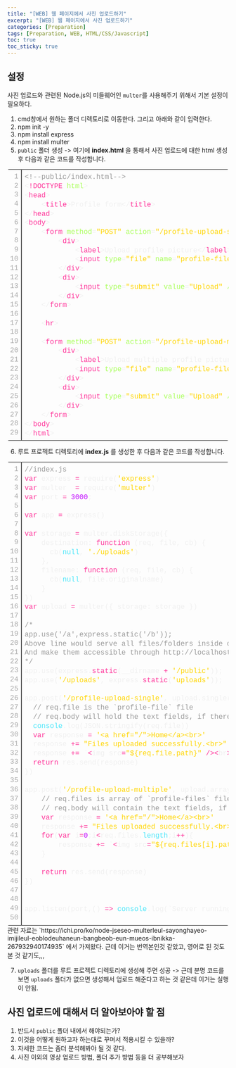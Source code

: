 ```yaml
---
title: "[WEB] 웹 페이지에서 사진 업로드하기"
excerpt: "[WEB] 웹 페이지에서 사진 업로드하기"
categories: [Preparation]
tags: [Preparation, WEB, HTML/CSS/Javascript]
toc: true
toc_sticky: true
---
```


## 설정

사진 업로드와 관련된 Node.js의 미들웨어인 `multer`를 사용해주기 위해서 기본 설정이 필요하다.

1. cmd창에서 원하는 폴더 디렉토리로 이동한다. 그리고 아래와 같이 입력한다.
2. npm init -y
3. npm install express
4. npm install multer
5. `public` 폴더 생성 -> 여기에 **index.html** 을 통해서 사진 업로드에 대한 html 생성 후 다음과 같은 코드를 작성합니다.

<div class="colorscripter-code" style="color:#f0f0f0;font-family:Consolas, 'Liberation Mono', Menlo, Courier, monospace !important; position:relative !important;overflow:auto"><table class="colorscripter-code-table" style="margin:0;padding:0;border:none;border-radius:4px;" cellspacing="0" cellpadding="0"><tr><td style="padding:6px;border-right:2px solid #4f4f4f"><div style="margin:0;padding:0;word-break:normal;text-align:right;color:#aaa;font-family:Consolas, 'Liberation Mono', Menlo, Courier, monospace !important;line-height:130%"><div style="line-height:130%">1</div><div style="line-height:130%">2</div><div style="line-height:130%">3</div><div style="line-height:130%">4</div><div style="line-height:130%">5</div><div style="line-height:130%">6</div><div style="line-height:130%">7</div><div style="line-height:130%">8</div><div style="line-height:130%">9</div><div style="line-height:130%">10</div><div style="line-height:130%">11</div><div style="line-height:130%">12</div><div style="line-height:130%">13</div><div style="line-height:130%">14</div><div style="line-height:130%">15</div><div style="line-height:130%">16</div><div style="line-height:130%">17</div><div style="line-height:130%">18</div><div style="line-height:130%">19</div><div style="line-height:130%">20</div><div style="line-height:130%">21</div><div style="line-height:130%">22</div><div style="line-height:130%">23</div><div style="line-height:130%">24</div><div style="line-height:130%">25</div><div style="line-height:130%">26</div><div style="line-height:130%">27</div><div style="line-height:130%">28</div><div style="line-height:130%">29</div></div></td><td style="padding:6px 0;text-align:left"><div style="margin:0;padding:0;color:#f0f0f0;font-family:Consolas, 'Liberation Mono', Menlo, Courier, monospace !important;line-height:130%"><div style="padding:0 6px; white-space:pre; line-height:130%"><span style="color:#999999">&lt;!--public/index.html--&gt;</span></div><div style="padding:0 6px; white-space:pre; line-height:130%"><span style="color:#f0f0f0">&lt;</span><span style="color:#ff3399">!DOCTYPE</span>&nbsp;<span style="color:#a8ff58">html</span><span style="color:#f0f0f0">&gt;</span></div><div style="padding:0 6px; white-space:pre; line-height:130%"><span style="color:#f0f0f0">&lt;</span><span style="color:#ff3399">head</span><span style="color:#f0f0f0">&gt;</span></div><div style="padding:0 6px; white-space:pre; line-height:130%">&nbsp;&nbsp;&nbsp;&nbsp;<span style="color:#f0f0f0">&lt;</span><span style="color:#ff3399">title</span><span style="color:#f0f0f0">&gt;</span>Profile&nbsp;form<span style="color:#f0f0f0">&lt;</span><span style="color:#f0f0f0">/</span><span style="color:#ff3399">title</span><span style="color:#f0f0f0">&gt;</span></div><div style="padding:0 6px; white-space:pre; line-height:130%"><span style="color:#f0f0f0">&lt;</span><span style="color:#f0f0f0">/</span><span style="color:#ff3399">head</span><span style="color:#f0f0f0">&gt;</span></div><div style="padding:0 6px; white-space:pre; line-height:130%"><span style="color:#f0f0f0">&lt;</span><span style="color:#ff3399">body</span><span style="color:#f0f0f0">&gt;</span></div><div style="padding:0 6px; white-space:pre; line-height:130%">&nbsp;&nbsp;&nbsp;&nbsp;<span style="color:#f0f0f0">&lt;</span><span style="color:#ff3399">form</span>&nbsp;<span style="color:#a8ff58">method</span>=<span style="color:#ffd500">"POST"</span><span style="color:#a8ff58"></span>&nbsp;<span style="color:#a8ff58">action</span>=<span style="color:#ffd500">"/profile-upload-single"</span><span style="color:#a8ff58"></span>&nbsp;<span style="color:#a8ff58">enctype</span>=<span style="color:#ffd500">"multipart/form-data"</span><span style="color:#a8ff58"></span><span style="color:#f0f0f0">&gt;</span></div><div style="padding:0 6px; white-space:pre; line-height:130%">&nbsp;&nbsp;&nbsp;&nbsp;&nbsp;&nbsp;&nbsp;&nbsp;<span style="color:#f0f0f0">&lt;</span><span style="color:#ff3399">div</span><span style="color:#f0f0f0">&gt;</span></div><div style="padding:0 6px; white-space:pre; line-height:130%">&nbsp;&nbsp;&nbsp;&nbsp;&nbsp;&nbsp;&nbsp;&nbsp;&nbsp;&nbsp;&nbsp;&nbsp;<span style="color:#f0f0f0">&lt;</span><span style="color:#ff3399">label</span><span style="color:#f0f0f0">&gt;</span>Upload&nbsp;profile&nbsp;picture<span style="color:#f0f0f0">&lt;</span><span style="color:#f0f0f0">/</span><span style="color:#ff3399">label</span><span style="color:#f0f0f0">&gt;</span></div><div style="padding:0 6px; white-space:pre; line-height:130%">&nbsp;&nbsp;&nbsp;&nbsp;&nbsp;&nbsp;&nbsp;&nbsp;&nbsp;&nbsp;&nbsp;&nbsp;<span style="color:#f0f0f0">&lt;</span><span style="color:#ff3399">input</span>&nbsp;<span style="color:#a8ff58">type</span>=<span style="color:#ffd500">"file"</span><span style="color:#a8ff58"></span>&nbsp;<span style="color:#a8ff58">name</span>=<span style="color:#ffd500">"profile-file"</span><span style="color:#a8ff58"></span>&nbsp;<span style="color:#a8ff58">required/</span><span style="color:#f0f0f0">&gt;</span></div><div style="padding:0 6px; white-space:pre; line-height:130%">&nbsp;&nbsp;&nbsp;&nbsp;&nbsp;&nbsp;&nbsp;&nbsp;<span style="color:#f0f0f0">&lt;</span><span style="color:#f0f0f0">/</span><span style="color:#ff3399">div</span><span style="color:#f0f0f0">&gt;</span></div><div style="padding:0 6px; white-space:pre; line-height:130%">&nbsp;&nbsp;&nbsp;&nbsp;&nbsp;&nbsp;&nbsp;&nbsp;<span style="color:#f0f0f0">&lt;</span><span style="color:#ff3399">div</span><span style="color:#f0f0f0">&gt;</span></div><div style="padding:0 6px; white-space:pre; line-height:130%">&nbsp;&nbsp;&nbsp;&nbsp;&nbsp;&nbsp;&nbsp;&nbsp;&nbsp;&nbsp;&nbsp;&nbsp;<span style="color:#f0f0f0">&lt;</span><span style="color:#ff3399">input</span>&nbsp;<span style="color:#a8ff58">type</span>=<span style="color:#ffd500">"submit"</span><span style="color:#a8ff58"></span>&nbsp;<span style="color:#a8ff58">value</span>=<span style="color:#ffd500">"Upload"</span><span style="color:#a8ff58"></span>&nbsp;<span style="color:#a8ff58">/</span><span style="color:#f0f0f0">&gt;</span></div><div style="padding:0 6px; white-space:pre; line-height:130%">&nbsp;&nbsp;&nbsp;&nbsp;&nbsp;&nbsp;&nbsp;&nbsp;<span style="color:#f0f0f0">&lt;</span><span style="color:#f0f0f0">/</span><span style="color:#ff3399">div</span><span style="color:#f0f0f0">&gt;</span></div><div style="padding:0 6px; white-space:pre; line-height:130%">&nbsp;&nbsp;&nbsp;&nbsp;<span style="color:#f0f0f0">&lt;</span><span style="color:#f0f0f0">/</span><span style="color:#ff3399">form</span><span style="color:#f0f0f0">&gt;</span></div><div style="padding:0 6px; white-space:pre; line-height:130%">&nbsp;</div><div style="padding:0 6px; white-space:pre; line-height:130%">&nbsp;&nbsp;&nbsp;&nbsp;<span style="color:#f0f0f0">&lt;</span><span style="color:#ff3399">hr</span><span style="color:#f0f0f0">&gt;</span></div><div style="padding:0 6px; white-space:pre; line-height:130%">&nbsp;</div><div style="padding:0 6px; white-space:pre; line-height:130%">&nbsp;&nbsp;&nbsp;&nbsp;<span style="color:#f0f0f0">&lt;</span><span style="color:#ff3399">form</span>&nbsp;<span style="color:#a8ff58">method</span>=<span style="color:#ffd500">"POST"</span><span style="color:#a8ff58"></span>&nbsp;<span style="color:#a8ff58">action</span>=<span style="color:#ffd500">"/profile-upload-multiple"</span><span style="color:#a8ff58"></span>&nbsp;<span style="color:#a8ff58">enctype</span>=<span style="color:#ffd500">"multipart/form-data"</span><span style="color:#a8ff58"></span><span style="color:#f0f0f0">&gt;</span></div><div style="padding:0 6px; white-space:pre; line-height:130%">&nbsp;&nbsp;&nbsp;&nbsp;&nbsp;&nbsp;&nbsp;&nbsp;<span style="color:#f0f0f0">&lt;</span><span style="color:#ff3399">div</span><span style="color:#f0f0f0">&gt;</span></div><div style="padding:0 6px; white-space:pre; line-height:130%">&nbsp;&nbsp;&nbsp;&nbsp;&nbsp;&nbsp;&nbsp;&nbsp;&nbsp;&nbsp;&nbsp;&nbsp;<span style="color:#f0f0f0">&lt;</span><span style="color:#ff3399">label</span><span style="color:#f0f0f0">&gt;</span>Upload&nbsp;multiple&nbsp;profile&nbsp;picture<span style="color:#f0f0f0">&lt;</span><span style="color:#f0f0f0">/</span><span style="color:#ff3399">label</span><span style="color:#f0f0f0">&gt;</span></div><div style="padding:0 6px; white-space:pre; line-height:130%">&nbsp;&nbsp;&nbsp;&nbsp;&nbsp;&nbsp;&nbsp;&nbsp;&nbsp;&nbsp;&nbsp;&nbsp;<span style="color:#f0f0f0">&lt;</span><span style="color:#ff3399">input</span>&nbsp;<span style="color:#a8ff58">type</span>=<span style="color:#ffd500">"file"</span><span style="color:#a8ff58"></span>&nbsp;<span style="color:#a8ff58">name</span>=<span style="color:#ffd500">"profile-files"</span><span style="color:#a8ff58"></span>&nbsp;<span style="color:#a8ff58">required</span>&nbsp;<span style="color:#a8ff58">multiple</span>&nbsp;<span style="color:#a8ff58"></span>&nbsp;<span style="color:#a8ff58">/</span><span style="color:#f0f0f0">&gt;</span></div><div style="padding:0 6px; white-space:pre; line-height:130%">&nbsp;&nbsp;&nbsp;&nbsp;&nbsp;&nbsp;&nbsp;&nbsp;<span style="color:#f0f0f0">&lt;</span><span style="color:#f0f0f0">/</span><span style="color:#ff3399">div</span><span style="color:#f0f0f0">&gt;</span></div><div style="padding:0 6px; white-space:pre; line-height:130%">&nbsp;&nbsp;&nbsp;&nbsp;&nbsp;&nbsp;&nbsp;&nbsp;<span style="color:#f0f0f0">&lt;</span><span style="color:#ff3399">div</span><span style="color:#f0f0f0">&gt;</span></div><div style="padding:0 6px; white-space:pre; line-height:130%">&nbsp;&nbsp;&nbsp;&nbsp;&nbsp;&nbsp;&nbsp;&nbsp;&nbsp;&nbsp;&nbsp;&nbsp;<span style="color:#f0f0f0">&lt;</span><span style="color:#ff3399">input</span>&nbsp;<span style="color:#a8ff58">type</span>=<span style="color:#ffd500">"submit"</span><span style="color:#a8ff58"></span>&nbsp;<span style="color:#a8ff58">value</span>=<span style="color:#ffd500">"Upload"</span><span style="color:#a8ff58"></span>&nbsp;<span style="color:#a8ff58">/</span><span style="color:#f0f0f0">&gt;</span></div><div style="padding:0 6px; white-space:pre; line-height:130%">&nbsp;&nbsp;&nbsp;&nbsp;&nbsp;&nbsp;&nbsp;&nbsp;<span style="color:#f0f0f0">&lt;</span><span style="color:#f0f0f0">/</span><span style="color:#ff3399">div</span><span style="color:#f0f0f0">&gt;</span></div><div style="padding:0 6px; white-space:pre; line-height:130%">&nbsp;&nbsp;&nbsp;&nbsp;<span style="color:#f0f0f0">&lt;</span><span style="color:#f0f0f0">/</span><span style="color:#ff3399">form</span><span style="color:#f0f0f0">&gt;</span></div><div style="padding:0 6px; white-space:pre; line-height:130%"><span style="color:#f0f0f0">&lt;</span><span style="color:#f0f0f0">/</span><span style="color:#ff3399">body</span><span style="color:#f0f0f0">&gt;</span></div><div style="padding:0 6px; white-space:pre; line-height:130%"><span style="color:#f0f0f0">&lt;</span><span style="color:#f0f0f0">/</span><span style="color:#ff3399">html</span><span style="color:#f0f0f0">&gt;</span></div></div><div style="text-align:right;margin-top:-13px;margin-right:5px;font-size:9px;font-style:italic"><a href="http://colorscripter.com/info#e" target="_blank" style="color:#4f4f4ftext-decoration:none">Colored by Color Scripter</a></div></td><td style="vertical-align:bottom;padding:0 2px 4px 0"><a href="http://colorscripter.com/info#e" target="_blank" style="text-decoration:none;color:white"><span style="font-size:9px;word-break:normal;background-color:#4f4f4f;color:white;border-radius:10px;padding:1px">cs</span></a></td></tr></table></div>

6. 루트 프로젝트 디렉토리에 **index.js** 를 생성한 후 다음과 같은 코드를 작성합니다.

<div class="colorscripter-code" style="color:#f0f0f0;font-family:Consolas, 'Liberation Mono', Menlo, Courier, monospace !important; position:relative !important;overflow:auto"><table class="colorscripter-code-table" style="margin:0;padding:0;border:none;border-radius:4px;" cellspacing="0" cellpadding="0"><tr><td style="padding:6px;border-right:2px solid #4f4f4f"><div style="margin:0;padding:0;word-break:normal;text-align:right;color:#aaa;font-family:Consolas, 'Liberation Mono', Menlo, Courier, monospace !important;line-height:130%"><div style="line-height:130%">1</div><div style="line-height:130%">2</div><div style="line-height:130%">3</div><div style="line-height:130%">4</div><div style="line-height:130%">5</div><div style="line-height:130%">6</div><div style="line-height:130%">7</div><div style="line-height:130%">8</div><div style="line-height:130%">9</div><div style="line-height:130%">10</div><div style="line-height:130%">11</div><div style="line-height:130%">12</div><div style="line-height:130%">13</div><div style="line-height:130%">14</div><div style="line-height:130%">15</div><div style="line-height:130%">16</div><div style="line-height:130%">17</div><div style="line-height:130%">18</div><div style="line-height:130%">19</div><div style="line-height:130%">20</div><div style="line-height:130%">21</div><div style="line-height:130%">22</div><div style="line-height:130%">23</div><div style="line-height:130%">24</div><div style="line-height:130%">25</div><div style="line-height:130%">26</div><div style="line-height:130%">27</div><div style="line-height:130%">28</div><div style="line-height:130%">29</div><div style="line-height:130%">30</div><div style="line-height:130%">31</div><div style="line-height:130%">32</div><div style="line-height:130%">33</div><div style="line-height:130%">34</div><div style="line-height:130%">35</div><div style="line-height:130%">36</div><div style="line-height:130%">37</div><div style="line-height:130%">38</div><div style="line-height:130%">39</div><div style="line-height:130%">40</div><div style="line-height:130%">41</div><div style="line-height:130%">42</div><div style="line-height:130%">43</div><div style="line-height:130%">44</div><div style="line-height:130%">45</div><div style="line-height:130%">46</div><div style="line-height:130%">47</div><div style="line-height:130%">48</div><div style="line-height:130%">49</div><div style="line-height:130%">50</div></div></td><td style="padding:6px 0;text-align:left"><div style="margin:0;padding:0;color:#f0f0f0;font-family:Consolas, 'Liberation Mono', Menlo, Courier, monospace !important;line-height:130%"><div style="padding:0 6px; white-space:pre; line-height:130%"><span style="color:#999999">//index.js</span></div><div style="padding:0 6px; white-space:pre; line-height:130%"><span style="color:#ff3399">var</span>&nbsp;express&nbsp;<span style="color:#aaffaa"></span><span style="color:#ff3399">=</span>&nbsp;require(<span style="color:#ffd500">'express'</span>)</div><div style="padding:0 6px; white-space:pre; line-height:130%"><span style="color:#ff3399">var</span>&nbsp;multer&nbsp;&nbsp;<span style="color:#aaffaa"></span><span style="color:#ff3399">=</span>&nbsp;require(<span style="color:#ffd500">'multer'</span>)</div><div style="padding:0 6px; white-space:pre; line-height:130%"><span style="color:#ff3399">var</span>&nbsp;port&nbsp;<span style="color:#aaffaa"></span><span style="color:#ff3399">=</span>&nbsp;<span style="color:#c10aff">3000</span>;</div><div style="padding:0 6px; white-space:pre; line-height:130%">&nbsp;</div><div style="padding:0 6px; white-space:pre; line-height:130%"><span style="color:#ff3399">var</span>&nbsp;app&nbsp;<span style="color:#aaffaa"></span><span style="color:#ff3399">=</span>&nbsp;express()</div><div style="padding:0 6px; white-space:pre; line-height:130%">&nbsp;</div><div style="padding:0 6px; white-space:pre; line-height:130%"><span style="color:#ff3399">var</span>&nbsp;storage&nbsp;<span style="color:#aaffaa"></span><span style="color:#ff3399">=</span>&nbsp;multer.diskStorage({</div><div style="padding:0 6px; white-space:pre; line-height:130%">&nbsp;&nbsp;&nbsp;&nbsp;destination:&nbsp;<span style="color:#ff3399">function</span>&nbsp;(req,&nbsp;file,&nbsp;cb)&nbsp;{</div><div style="padding:0 6px; white-space:pre; line-height:130%">&nbsp;&nbsp;&nbsp;&nbsp;&nbsp;&nbsp;cb(<span style="color:#4be6fa">null</span>,&nbsp;<span style="color:#ffd500">'./uploads'</span>)</div><div style="padding:0 6px; white-space:pre; line-height:130%">&nbsp;&nbsp;&nbsp;&nbsp;},</div><div style="padding:0 6px; white-space:pre; line-height:130%">&nbsp;&nbsp;&nbsp;&nbsp;filename:&nbsp;<span style="color:#ff3399">function</span>&nbsp;(req,&nbsp;file,&nbsp;cb)&nbsp;{</div><div style="padding:0 6px; white-space:pre; line-height:130%">&nbsp;&nbsp;&nbsp;&nbsp;&nbsp;&nbsp;cb(<span style="color:#4be6fa">null</span>,&nbsp;file.originalname)</div><div style="padding:0 6px; white-space:pre; line-height:130%">&nbsp;&nbsp;&nbsp;&nbsp;}</div><div style="padding:0 6px; white-space:pre; line-height:130%">})</div><div style="padding:0 6px; white-space:pre; line-height:130%"><span style="color:#ff3399">var</span>&nbsp;upload&nbsp;<span style="color:#aaffaa"></span><span style="color:#ff3399">=</span>&nbsp;multer({&nbsp;storage:&nbsp;storage&nbsp;})</div><div style="padding:0 6px; white-space:pre; line-height:130%">&nbsp;</div><div style="padding:0 6px; white-space:pre; line-height:130%"><span style="color:#999999">/*</span></div><div style="padding:0 6px; white-space:pre; line-height:130%"><span style="color:#999999">app.use('/a',express.static('/b'));</span></div><div style="padding:0 6px; white-space:pre; line-height:130%"><span style="color:#999999">Above&nbsp;line&nbsp;would&nbsp;serve&nbsp;all&nbsp;files/folders&nbsp;inside&nbsp;of&nbsp;the&nbsp;'b'&nbsp;directory</span></div><div style="padding:0 6px; white-space:pre; line-height:130%"><span style="color:#999999">And&nbsp;make&nbsp;them&nbsp;accessible&nbsp;through&nbsp;http://localhost:3000/a.</span></div><div style="padding:0 6px; white-space:pre; line-height:130%"><span style="color:#999999">*/</span></div><div style="padding:0 6px; white-space:pre; line-height:130%">app.use(express.<span style="color:#ff3399">static</span>(__dirname&nbsp;<span style="color:#aaffaa"></span><span style="color:#ff3399">+</span>&nbsp;<span style="color:#ffd500">'/public'</span>));</div><div style="padding:0 6px; white-space:pre; line-height:130%">app.use(<span style="color:#ffd500">'/uploads'</span>,&nbsp;express.<span style="color:#ff3399">static</span>(<span style="color:#ffd500">'uploads'</span>));</div><div style="padding:0 6px; white-space:pre; line-height:130%">&nbsp;</div><div style="padding:0 6px; white-space:pre; line-height:130%">app.post(<span style="color:#ffd500">'/profile-upload-single'</span>,&nbsp;upload.single(<span style="color:#ffd500">'profile-file'</span>),&nbsp;<span style="color:#ff3399">function</span>&nbsp;(req,&nbsp;res,&nbsp;next)&nbsp;{</div><div style="padding:0 6px; white-space:pre; line-height:130%">&nbsp;&nbsp;<span style="color:#999999">//&nbsp;req.file&nbsp;is&nbsp;the&nbsp;`profile-file`&nbsp;file</span></div><div style="padding:0 6px; white-space:pre; line-height:130%">&nbsp;&nbsp;<span style="color:#999999">//&nbsp;req.body&nbsp;will&nbsp;hold&nbsp;the&nbsp;text&nbsp;fields,&nbsp;if&nbsp;there&nbsp;were&nbsp;any</span></div><div style="padding:0 6px; white-space:pre; line-height:130%">&nbsp;&nbsp;<span style="color:#4be6fa">console</span>.log(JSON.stringify(req.file))</div><div style="padding:0 6px; white-space:pre; line-height:130%">&nbsp;&nbsp;<span style="color:#ff3399">var</span>&nbsp;response&nbsp;<span style="color:#aaffaa"></span><span style="color:#ff3399">=</span>&nbsp;<span style="color:#ffd500">'&lt;a&nbsp;href="/"&gt;Home&lt;/a&gt;&lt;br&gt;'</span></div><div style="padding:0 6px; white-space:pre; line-height:130%">&nbsp;&nbsp;response&nbsp;<span style="color:#aaffaa"></span><span style="color:#ff3399">+</span><span style="color:#aaffaa"></span><span style="color:#ff3399">=</span>&nbsp;<span style="color:#ffd500">"Files&nbsp;uploaded&nbsp;successfully.&lt;br&gt;"</span></div><div style="padding:0 6px; white-space:pre; line-height:130%">&nbsp;&nbsp;response&nbsp;<span style="color:#aaffaa"></span><span style="color:#ff3399">+</span><span style="color:#aaffaa"></span><span style="color:#ff3399">=</span>&nbsp;`<span style="color:#aaffaa"></span><span style="color:#ff3399">&lt;</span>img&nbsp;src<span style="color:#aaffaa"></span><span style="color:#ff3399">=</span><span style="color:#ffd500">"${req.file.path}"</span>&nbsp;<span style="color:#aaffaa"></span><span style="color:#ff3399">/</span><span style="color:#aaffaa"></span><span style="color:#ff3399">&gt;</span><span style="color:#aaffaa"></span><span style="color:#ff3399">&lt;</span>br<span style="color:#aaffaa"></span><span style="color:#ff3399">&gt;</span>`</div><div style="padding:0 6px; white-space:pre; line-height:130%">&nbsp;&nbsp;<span style="color:#ff3399">return</span>&nbsp;res.send(response)</div><div style="padding:0 6px; white-space:pre; line-height:130%">})</div><div style="padding:0 6px; white-space:pre; line-height:130%">&nbsp;</div><div style="padding:0 6px; white-space:pre; line-height:130%">app.post(<span style="color:#ffd500">'/profile-upload-multiple'</span>,&nbsp;upload.array(<span style="color:#ffd500">'profile-files'</span>,&nbsp;<span style="color:#c10aff">12</span>),&nbsp;<span style="color:#ff3399">function</span>&nbsp;(req,&nbsp;res,&nbsp;next)&nbsp;{</div><div style="padding:0 6px; white-space:pre; line-height:130%">&nbsp;&nbsp;&nbsp;&nbsp;<span style="color:#999999">//&nbsp;req.files&nbsp;is&nbsp;array&nbsp;of&nbsp;`profile-files`&nbsp;files</span></div><div style="padding:0 6px; white-space:pre; line-height:130%">&nbsp;&nbsp;&nbsp;&nbsp;<span style="color:#999999">//&nbsp;req.body&nbsp;will&nbsp;contain&nbsp;the&nbsp;text&nbsp;fields,&nbsp;if&nbsp;there&nbsp;were&nbsp;any</span></div><div style="padding:0 6px; white-space:pre; line-height:130%">&nbsp;&nbsp;&nbsp;&nbsp;<span style="color:#ff3399">var</span>&nbsp;response&nbsp;<span style="color:#aaffaa"></span><span style="color:#ff3399">=</span>&nbsp;<span style="color:#ffd500">'&lt;a&nbsp;href="/"&gt;Home&lt;/a&gt;&lt;br&gt;'</span></div><div style="padding:0 6px; white-space:pre; line-height:130%">&nbsp;&nbsp;&nbsp;&nbsp;response&nbsp;<span style="color:#aaffaa"></span><span style="color:#ff3399">+</span><span style="color:#aaffaa"></span><span style="color:#ff3399">=</span>&nbsp;<span style="color:#ffd500">"Files&nbsp;uploaded&nbsp;successfully.&lt;br&gt;"</span></div><div style="padding:0 6px; white-space:pre; line-height:130%">&nbsp;&nbsp;&nbsp;&nbsp;<span style="color:#ff3399">for</span>(<span style="color:#ff3399">var</span>&nbsp;i<span style="color:#aaffaa"></span><span style="color:#ff3399">=</span><span style="color:#c10aff">0</span>;i<span style="color:#aaffaa"></span><span style="color:#ff3399">&lt;</span>req.files.<span style="color:#4be6fa">length</span>;i<span style="color:#aaffaa"></span><span style="color:#ff3399">+</span><span style="color:#aaffaa"></span><span style="color:#ff3399">+</span>){</div><div style="padding:0 6px; white-space:pre; line-height:130%">&nbsp;&nbsp;&nbsp;&nbsp;&nbsp;&nbsp;&nbsp;&nbsp;response&nbsp;<span style="color:#aaffaa"></span><span style="color:#ff3399">+</span><span style="color:#aaffaa"></span><span style="color:#ff3399">=</span>&nbsp;`<span style="color:#aaffaa"></span><span style="color:#ff3399">&lt;</span>img&nbsp;src<span style="color:#aaffaa"></span><span style="color:#ff3399">=</span><span style="color:#ffd500">"${req.files[i].path}"</span>&nbsp;<span style="color:#aaffaa"></span><span style="color:#ff3399">/</span><span style="color:#aaffaa"></span><span style="color:#ff3399">&gt;</span><span style="color:#aaffaa"></span><span style="color:#ff3399">&lt;</span>br<span style="color:#aaffaa"></span><span style="color:#ff3399">&gt;</span>`</div><div style="padding:0 6px; white-space:pre; line-height:130%">&nbsp;&nbsp;&nbsp;&nbsp;}</div><div style="padding:0 6px; white-space:pre; line-height:130%">&nbsp;</div><div style="padding:0 6px; white-space:pre; line-height:130%">&nbsp;&nbsp;&nbsp;&nbsp;<span style="color:#ff3399">return</span>&nbsp;res.send(response)</div><div style="padding:0 6px; white-space:pre; line-height:130%">})</div><div style="padding:0 6px; white-space:pre; line-height:130%">&nbsp;</div><div style="padding:0 6px; white-space:pre; line-height:130%">&nbsp;</div><div style="padding:0 6px; white-space:pre; line-height:130%">app.listen(port,()&nbsp;<span style="color:#aaffaa"></span><span style="color:#ff3399">=</span><span style="color:#aaffaa"></span><span style="color:#ff3399">&gt;</span>&nbsp;<span style="color:#4be6fa">console</span>.log(`Server&nbsp;running&nbsp;on&nbsp;port&nbsp;${port}<span style="color:#aaffaa"></span><span style="color:#ff3399">!</span>`))</div><div style="padding:0 6px; white-space:pre; line-height:130%">&nbsp;</div></div><div style="text-align:right;margin-top:-13px;margin-right:5px;font-size:9px;font-style:italic"><a href="http://colorscripter.com/info#e" target="_blank" style="color:#4f4f4ftext-decoration:none">Colored by Color Scripter</a></div></td><td style="vertical-align:bottom;padding:0 2px 4px 0"><a href="http://colorscripter.com/info#e" target="_blank" style="text-decoration:none;color:white"><span style="font-size:9px;word-break:normal;background-color:#4f4f4f;color:white;border-radius:10px;padding:1px">cs</span></a></td></tr></table></div>
관련 자료는 `https://ichi.pro/ko/node-jseseo-multerleul-sayonghayeo-imijileul-eoblodeuhaneun-bangbeob-eun-mueos-ibnikka-267932940174935` 에서 가져왔다. 근데 이거는 번역본인것 같았고, 영어로 된 것도 본 것 같기도,,,

7. `uploads` 폴더를 루트 프로젝트 디렉토리에 생성해 주면 성공 -> 근데 분명 코드를 보면 `uploads` 폴더가 없으면 생성해서 업로드 해준다고 하는 것 같은데 이거는 실행이 안됨.

## 사진 업로드에 대해서 더 알아보아야 할 점

1. 반드시 `public` 폴더 내에서 해야되는가?
2. 이것을 어떻게 원하고자 하는대로 꾸며서 적용시킬 수 있을까?
3. 자세한 코드는 좀더 분석해봐야 될 것 같다.
4. 사진 이외의 영상 업로드 방법, 폴더 추가 방법 등을 더 공부해보자

